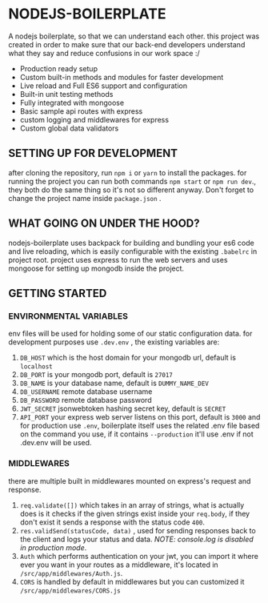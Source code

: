 
# NODEJS-BOILERPLATE
A nodejs boilerplate, so that we can understand each other. this project was created in order to make sure that our back-end developers understand what they say and reduce confusions in our work space :/

 - Production ready setup
 - Custom  built-in methods and modules for faster development
 - Live reload and Full ES6 support and configuration
 - Built-in unit testing methods
 - Fully integrated with mongoose
 - Basic sample api routes with express
 - custom logging and middlewares for express
 - Custom  global data validators

## SETTING UP FOR DEVELOPMENT
after cloning the repository, run `npm i` or `yarn` to install the packages.
for running the project you can run both commands `npm start` or `npm run dev`., they both do the same thing so it's not so different anyway.
Don't forget to change the project name inside `package.json` .

## WHAT GOING ON UNDER THE HOOD?
nodejs-boilerplate uses backpack for building and bundling your es6 code and live reloading, which is easily configurable with the existing `.babelrc` in project root.
project uses express to run the web servers and uses mongoose for setting up mongodb inside the project.

## GETTING STARTED

### ENVIRONMENTAL VARIABLES
env files will be used for holding some of our static configuration data.
for development purposes use `.dev.env` , the existing variables are:

 1. `DB_HOST` which is the host domain for your mongodb url, default is `localhost`
 2. `DB_PORT` is your mongodb port, default is `27017`
 3. `DB_NAME` is your database name, default is `DUMMY_NAME_DEV`
 4. `DB_USERNAME` remote database username
 5. `DB_PASSWORD` remote database password
 6. `JWT_SECRET` jsonwebtoken hashing secret key, default is `SECRET`
 7. `API_PORT` your express web server listens on this port, default is `3000`
and for production use `.env`, boilerplate itself uses the related .env file based on the command you use, if it contains `--production` it'll use .env if not .dev.env will be used.

### MIDDLEWARES
there are multiple built in middlewares mounted on express's request and response.

 1. `req.validate([])` which takes in an array of strings, what is actually does is it checks if the given strings exist inside your `req.body`, if they don't exist it sends a response with the status code `400`.
 2. `res.validSend(statusCode, data)` , used for sending responses back to the client and logs your status and data.  *NOTE: console.log is disabled in production mode*.
 3. `Auth` which performs authentication on your jwt, you can import it where ever you want in your routes as a middleware, it's located in `/src/app/middlewares/Auth.js`.
 4. `CORS` is handled by default in middlewares but you can customized it `/src/app/middlewares/CORS.js`
